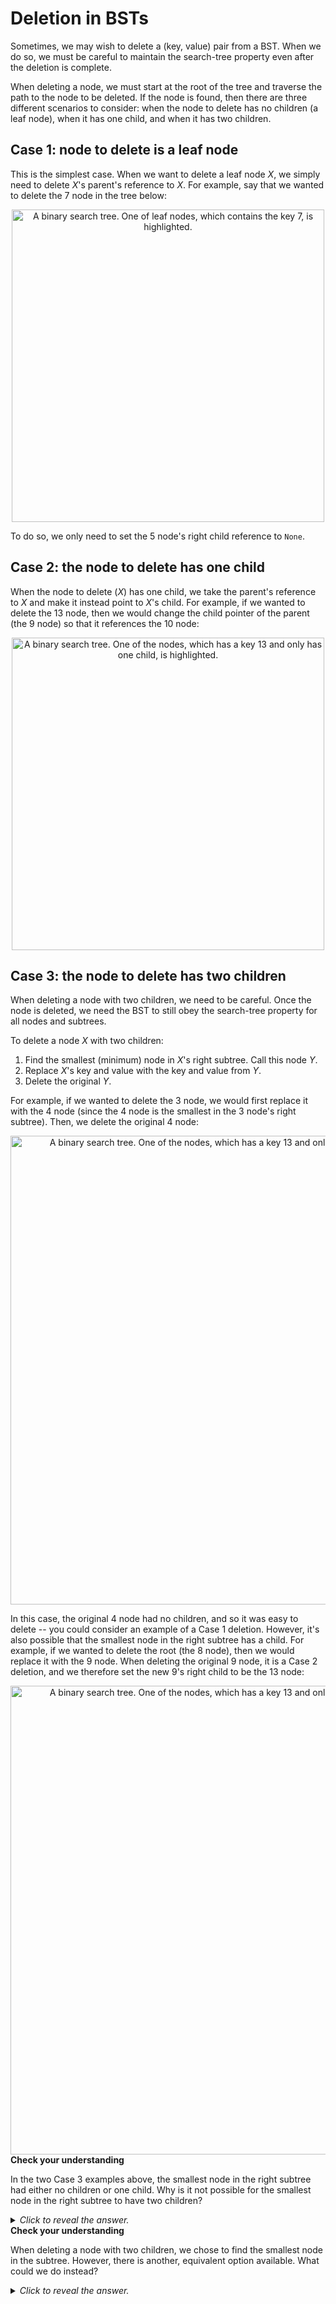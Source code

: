 # Deletion in BSTs

Sometimes, we may wish to delete a (key, value) pair from a BST. When we do so, we must be careful to maintain the search-tree property even after the deletion is complete.

When deleting a node, we must start at the root of the tree and traverse the path to the node to be deleted. If the node is found, then there are three different scenarios to consider: when the node to delete has no children (a leaf node), when it has one child, and when it has two children.

## Case 1: node to delete is a leaf node

This is the simplest case. When we want to delete a leaf node *X*, we simply need to delete *X*'s parent's reference to *X*. For example, say that we wanted to delete the 7 node in the tree below:

<center>
<img src="/images/week-09/bst-delete-node-1.png"
    class="center"
    alt="A binary search tree. One of leaf nodes, which contains the key 7, is highlighted."
    style="width:500px;" />
</center>

To do so, we only need to set the 5 node's right child reference to `None`.

## Case 2: the node to delete has one child

When the node to delete (*X*) has one child, we take the parent's reference to *X* and make it instead point to *X*'s child. For example, if we wanted to delete the 13 node, then we would change the child pointer of the parent (the 9 node) so that it references the 10 node:

<center>
<img src="/images/week-09/bst-delete-node-2.png"
    class="center"
    alt="A binary search tree. One of the nodes, which has a key 13 and only has one child, is highlighted."
    style="width:500px;" />
</center>

## Case 3: the node to delete has two children

When deleting a node with two children, we need to be careful. Once the node is deleted, we need the BST to still obey the search-tree property for all nodes and subtrees.

To delete a node *X* with two children:

1. Find the smallest (minimum) node in *X*'s right subtree. Call this node *Y*.
2. Replace *X*'s key and value with the key and value from *Y*.
3. Delete the original *Y*.

For example, if we wanted to delete the 3 node, we would first replace it with the 4 node (since the 4 node is the smallest in the 3 node's right subtree). Then, we delete the original 4 node:

<center>
<img src="/images/week-09/bst-delete-node-3a.png"
    class="center"
    alt="A binary search tree. One of the nodes, which has a key 13 and only has one child, is highlighted."
    style="width:750px;" />
</center>

In this case, the original 4 node had no children, and so it was easy to delete -- you could consider an example of a Case 1 deletion. However, it's also possible that the smallest node in the right subtree has a child. For example, if we wanted to delete the root (the 8 node), then we would replace it with the 9 node. When deleting the original 9 node, it is a Case 2 deletion, and we therefore set the new 9's right child to be the 13 node:

<center>
<img src="/images/week-09/bst-delete-node-3b.png"
    class="center"
    alt="A binary search tree. One of the nodes, which has a key 13 and only has one child, is highlighted."
    style="width:750px;" />
</center>

<aside>
<b>Check your understanding</b>
<p>In the two Case 3 examples above, the smallest node in the right subtree had either no children or one child. Why is it not possible for the smallest node in the right subtree to have two children?</p>
<details>
<summary>
<i>Click to reveal the answer.</i>
</summary>
<p><b>Answer.</b> If the smallest node in the right subtree (<i>Y</i>) has two children, that necessarily means it has a left child. However, if <i>Y</i> has a left child, then that child must be less than <i>Y</i> -- meaning <i>Y</i> is not the smallest in the right subtree!</p>
</details>
</aside>

<aside>
<b>Check your understanding</b>
<p>When deleting a node with two children, we chose to find the smallest node in the subtree. However, there is another, equivalent option available. What could we do instead?
<details>
<summary>
<i>Click to reveal the answer.</i>
</summary>
<p><b>Answer.</b> We could find the <i>largest</i> (maximum) node in the <i>left</i> subtree.</p> The rest of the algorithm would stay the same!
</details>
</aside>

